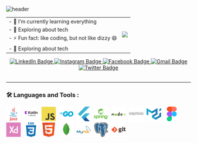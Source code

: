 ![header](https://capsule-render.vercel.app/api?type=transparent&color=auto&height=300&section=header&text=capsule%20render&fontSize=90)

<table style="border:none" align="center">
     <tr><td>- 🔭 I’m currently learning everything</td> <td rowspan="4"><img src="https://media.giphy.com/media/gjrYDwbjnK8x36xZIO/giphy.gif" width="200"/> </td></tr> 
     <tr><td>- 🌱 Exploring about tech</td> </tr>
     <tr><td>- ⚡ Fun fact: like coding, but not like dizzy 😄</td></tr>
     <tr><td>- 🌱 Exploring about tech</td> </tr>   
</table>




<div id="badges" align="center">
  <a href="https://www.linkedin.com/in/fahrizal-shofyan-aziz-40905a224/">
    <img src="https://img.shields.io/badge/LinkedIn-blue?style=for-the-badge&logo=linkedin&logoColor=white" alt="LinkedIn Badge"/>
  </a>
  <a href="https://www.instagram.com/fahrizalvian/">
    <img src="https://img.shields.io/badge/Instagram-red?logo=Instagram&logoColor=white&style=for-the-badge" alt="Instagram Badge"/>
  </a>
  <a href="https://www.facebook.com/fahrizal.viaz">
    <img src="https://img.shields.io/badge/Facebook-blue?logo=Facebook&logoColor=white&style=for-the-badge" alt="Facebook Badge"/>
  </a>
    <a href="mailto:fahrizalshofyanaziz@gmail.com">
    <img src="https://img.shields.io/badge/Gmail-red?logo=Gmail&logoColor=white&style=for-the-badge" alt="Gmail Badge"/>
  </a>
  <a href="https://twitter.com/Kodratt4">
    <img src="https://img.shields.io/badge/Twitter-blue?logo=Twitter&logoColor=white&style=for-the-badge" alt="Twitter Badge"/>
  </a>
</div>
<div  align="center">
<img src="https://komarev.com/ghpvc/?username=fahrizalvianaz&style=flat-square&color=blue" alt=""/>
</div>


<hr>


### :hammer_and_wrench: Languages and Tools :
<div style="background-color=white">

  <img src="https://github.com/devicons/devicon/blob/master/icons/java/java-original-wordmark.svg" title="Java" alt="Java" width="40" height="40"/>&nbsp;
  <img src="https://github.com/devicons/devicon/blob/master/icons/kotlin/kotlin-original-wordmark.svg" title="Java" alt="Java" width="40" height="40"/>&nbsp;
  <img src="https://github.com/devicons/devicon/blob/master/icons/javascript/javascript-original.svg" title="JavaScript" alt="JavaScript" width="40" height="40"/>&nbsp;
  <img src="https://github.com/devicons/devicon/blob/master/icons/go/go-original-wordmark.svg" title="Golang" alt="Golang" width="40" height="40"/>&nbsp;
  <img src="https://github.com/devicons/devicon/blob/master/icons/flutter/flutter-original.svg" title="Flutter" alt="Flutter" width="40" height="40"/>&nbsp;
  <img src="https://github.com/devicons/devicon/blob/master/icons/spring/spring-original-wordmark.svg" title="Spring" alt="Spring" width="40" height="40"/>&nbsp;
  <img src="https://github.com/devicons/devicon/blob/master/icons/nodejs/nodejs-original-wordmark.svg" title="NodeJS" alt="NodeJS" width="40" height="40"/>&nbsp;
  <img src="https://github.com/devicons/devicon/blob/master/icons/express/express-original-wordmark.svg" title="ExpressJS" alt="ExpressJS" width="40" height="40"/>&nbsp;
  <img src="https://github.com/devicons/devicon/blob/master/icons/materialui/materialui-original.svg" title="Material UI" alt="Material UI" width="40" height="40"/>&nbsp;
  <img src="https://github.com/devicons/devicon/blob/master/icons/figma/figma-original.svg" title="Material UI" alt="Material UI" width="40" height="40"/>&nbsp;
  <img src="https://github.com/devicons/devicon/blob/master/icons/xd/xd-plain.svg" title="Adobe XD" alt="Adobe XD" width="40" height="40"/>&nbsp;
  <img src="https://github.com/devicons/devicon/blob/master/icons/css3/css3-plain-wordmark.svg"  title="CSS3" alt="CSS" width="40" height="40"/>&nbsp;
  <img src="https://github.com/devicons/devicon/blob/master/icons/html5/html5-original.svg" title="HTML5" alt="HTML" width="40" height="40"/>&nbsp;
  <img src="https://github.com/devicons/devicon/blob/master/icons/mongodb/mongodb-original.svg" title="MongoDB"  alt="MongoDB" width="40" height="40"/>&nbsp;
  <img src="https://github.com/devicons/devicon/blob/master/icons/mysql/mysql-original-wordmark.svg" title="MySQL"  alt="MySQL" width="40" height="40"/>&nbsp;
  <img src="https://github.com/devicons/devicon/blob/master/icons/postgresql/postgresql-original.svg" title="Postgre SQL" alt="Postgre SQL" width="40" height="40"/>&nbsp;
  <img src="https://github.com/devicons/devicon/blob/master/icons/git/git-original-wordmark.svg" title="Git" alt="Git" width="40" height="40"/>
  
</div>



<!--
**fahrizalvianaz/fahrizalvianaz** is a ✨ _special_ ✨ repository because its `README.md` (this file) appears on your GitHub profile.

Here are some ideas to get you started:

- 🔭 I’m currently working on ...
- 🌱 I’m currently learning ...
- 👯 I’m looking to collaborate on ...
- 🤔 I’m looking for help with ...
- 💬 Ask me about ...
- 📫 How to reach me: ...
- 😄 Pronouns: ...
- ⚡ Fun fact: ...
-->
